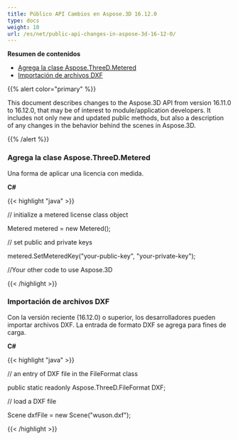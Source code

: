 ```yaml
---
title: Público API Cambios en Aspose.3D 16.12.0
type: docs
weight: 10
url: /es/net/public-api-changes-in-aspose-3d-16-12-0/
---
```

**Resumen de contenidos**

- [Agrega la clase Aspose.ThreeD.Metered](#PublicAPIChangesinAspose.3D16.12.0-AddsAspose.ThreeD.MeteredClass)
- [Importación de archivos DXF](#PublicAPIChangesinAspose.3D16.12.0-ImportingDXFFiles)

{{% alert color="primary" %}} 

This document describes changes to the Aspose.3D API from version 16.11.0 to 16.12.0, that may be of interest to module/application developers. It includes not only new and updated public methods, but also a description of any changes in the behavior behind the scenes in Aspose.3D.

{{% /alert %}} 
###  **Agrega la clase Aspose.ThreeD.Metered**
Una forma de aplicar una licencia con medida.

**C#**

{{< highlight "java" >}}

 // initialize a metered license class object

Metered metered = new Metered();

// set public and private keys

metered.SetMeteredKey("your-public-key", "your-private-key");

//Your other code to use Aspose.3D

{{< /highlight >}}
###  **Importación de archivos DXF**
Con la versión reciente (16.12.0) o superior, los desarrolladores pueden importar archivos DXF. La entrada de formato DXF se agrega para fines de carga.

**C#**

{{< highlight "java" >}}

 // an entry of DXF file in the FileFormat class

public static readonly Aspose.ThreeD.FileFormat DXF;

// load a DXF file

Scene dxfFile = new Scene("wuson.dxf");

{{< /highlight >}}
